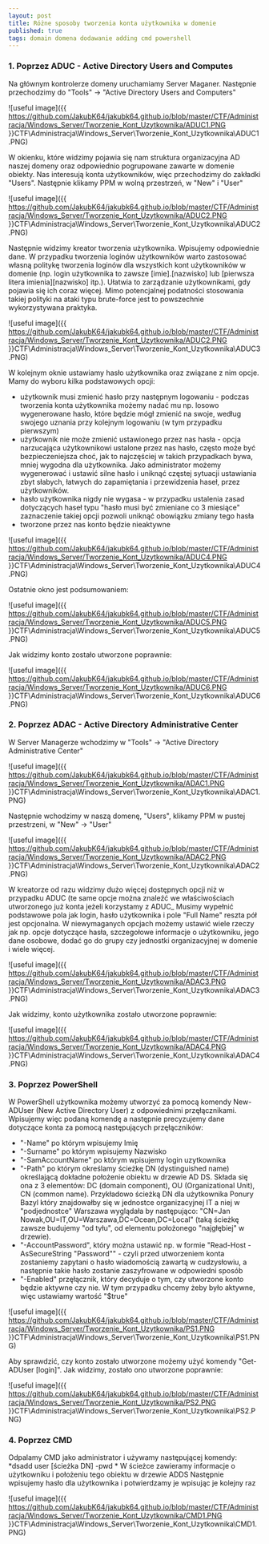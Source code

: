 ```yaml
---
layout: post
title: Różne sposoby tworzenia konta użytkownika w domenie
published: true
tags: domain domena dodawanie adding cmd powershell
---
```


### 1. Poprzez ADUC - Active Directory Users and Computes

Na głównym kontrolerze domeny uruchamiamy Server Maganer. Następnie przechodzimy do "Tools" -> "Active Directory Users and Computers"

![useful image]({{ https://github.com/JakubK64/jakubk64.github.io/blob/master/CTF/Administracja/Windows_Server/Tworzenie_Kont_Uzytkownika/ADUC1.PNG }}CTF\Administracja\Windows_Server\Tworzenie_Kont_Uzytkownika\ADUC1.PNG)

W okienku, które widzimy pojawia się nam struktura organizacyjna AD naszej domeny oraz odpowiednio pogrupowane zawarte w domenie obiekty. Nas interesują konta użytkowników, więc przechodzimy do zakładki "Users".
Następnie klikamy PPM w wolną przestrzeń, w "New" i "User"

![useful image]({{ https://github.com/JakubK64/jakubk64.github.io/blob/master/CTF/Administracja/Windows_Server/Tworzenie_Kont_Uzytkownika/ADUC2.PNG }}CTF\Administracja\Windows_Server\Tworzenie_Kont_Uzytkownika\ADUC2.PNG)

Następnie widzimy kreator tworzenia użytkownika. Wpisujemy odpowiednie dane. W przypadku tworzenia loginów użytkowników warto zastosować własną politykę tworzenia loginów dla wszystkich kont użytkowników w domenie (np. login użytkownika to zawsze [imie].[nazwisko] lub [pierwsza litera imienia][nazwisko] itp.). Ułatwia to zarządzanie użytkownikami, gdy pojawia się ich coraz więcej. Mimo potencjalnej podatności stosowania takiej polityki na ataki typu brute-force jest to powszechnie wykorzystywana praktyka.

![useful image]({{ https://github.com/JakubK64/jakubk64.github.io/blob/master/CTF/Administracja/Windows_Server/Tworzenie_Kont_Uzytkownika/ADUC2.PNG }}CTF\Administracja\Windows_Server\Tworzenie_Kont_Uzytkownika\ADUC3.PNG)

W kolejnym oknie ustawiamy hasło użytkownika oraz związane z nim opcje. Mamy do wyboru kilka podstawowych opcji:
- użytkownik musi zmienić hasło przy następnym logowaniu - podczas tworzenia konta użytkownika możemy nadać mu np. losowo wygenerowane hasło, które będzie mógł zmienić na swoje, według swojego uznania przy kolejnym logowaniu (w tym przypadku pierwszym)
- użytkownik nie może zmienić ustawionego przez nas hasła - opcja narzucająca użytkownikowi ustalone przez nas hasło, często może być bezpieczeniejsza choć, jak to najczęściej w takich przypadkach bywa, mniej wygodna dla użytkownika. Jako administrator możemy wygenerować i ustawić silne hasło i uniknąć częstej sytuacji ustawiania zbyt słabych, łatwych do zapamiętania i przewidzenia haseł, przez użytkowników.
- hasło użytkownika nigdy nie wygasa - w przypadku ustalenia zasad dotyczących haseł typu "hasło musi być zmieniane co 3 miesiące" zaznaczenie takiej opcji pozwoli uniknąć obowiązku zmiany tego hasła
- tworzone przez nas konto będzie nieaktywne

![useful image]({{ https://github.com/JakubK64/jakubk64.github.io/blob/master/CTF/Administracja/Windows_Server/Tworzenie_Kont_Uzytkownika/ADUC4.PNG }}CTF\Administracja\Windows_Server\Tworzenie_Kont_Uzytkownika\ADUC4.PNG)

Ostatnie okno jest podsumowaniem:

![useful image]({{ https://github.com/JakubK64/jakubk64.github.io/blob/master/CTF/Administracja/Windows_Server/Tworzenie_Kont_Uzytkownika/ADUC5.PNG }}CTF\Administracja\Windows_Server\Tworzenie_Kont_Uzytkownika\ADUC5.PNG)

Jak widzimy konto zostało utworzone poprawnie:

![useful image]({{ https://github.com/JakubK64/jakubk64.github.io/blob/master/CTF/Administracja/Windows_Server/Tworzenie_Kont_Uzytkownika/ADUC6.PNG }}CTF\Administracja\Windows_Server\Tworzenie_Kont_Uzytkownika\ADUC6.PNG)

### 2. Poprzez ADAC - Active Directory Administrative Center

W Server Managerze wchodzimy w "Tools" -> "Active Directory Administrative Center"

![useful image]({{ https://github.com/JakubK64/jakubk64.github.io/blob/master/CTF/Administracja/Windows_Server/Tworzenie_Kont_Uzytkownika/ADAC1.PNG }}CTF\Administracja\Windows_Server\Tworzenie_Kont_Uzytkownika\ADAC1.PNG)

Następnie wchodzimy w naszą domenę, "Users", klikamy PPM w pustej przestrzeni, w "New" -> "User"

![useful image]({{ https://github.com/JakubK64/jakubk64.github.io/blob/master/CTF/Administracja/Windows_Server/Tworzenie_Kont_Uzytkownika/ADAC2.PNG }}CTF\Administracja\Windows_Server\Tworzenie_Kont_Uzytkownika\ADAC2.PNG)

W kreatorze od razu widzimy dużo więcej dostępnych opcji niż w przypadku ADUC (te same opcje można znaleźć we właściwościach utworzonego już konta jeżeli korzystamy z ADUC_
Musimy wypełnić podstawowe pola jak login, hasło użytkownika i pole "Full Name" reszta pół jest opcjonalna. W niewymaganych opcjach możemy ustawić wiele rzeczy jak np. opcje dotyczące hasła, szczegołowe informacje o użytkowniku, jego dane osobowe, dodać go do grupy czy jednostki organizacyjnej w domenie i wiele więcej.

![useful image]({{ https://github.com/JakubK64/jakubk64.github.io/blob/master/CTF/Administracja/Windows_Server/Tworzenie_Kont_Uzytkownika/ADAC3.PNG }}CTF\Administracja\Windows_Server\Tworzenie_Kont_Uzytkownika\ADAC3.PNG)

Jak widzimy, konto użytkownika zostało utworzone poprawnie:

![useful image]({{ https://github.com/JakubK64/jakubk64.github.io/blob/master/CTF/Administracja/Windows_Server/Tworzenie_Kont_Uzytkownika/ADAC4.PNG }}CTF\Administracja\Windows_Server\Tworzenie_Kont_Uzytkownika\ADAC4.PNG)

### 3. Poprzez PowerShell

W PowerShell użytkownika możemy utworzyć za pomocą komendy New-ADUser (New Active Directory User) z odpowiednimi przęłącznikami.
Wpisujemy więc podaną komendę a następnie precyzujemy dane dotyczące konta za pomocą następujących przęłączników:
- "-Name" po którym wpisujemy Imię
- "-Surname" po którym wpisujemy Nazwisko
- "-SamAccountName" po którym wpisujemy login uzytkownika
- "-Path" po którym określamy ścieżkę DN (dystinguished name) określającą dokładne położenie obiektu w drzewie AD DS. Składa się ona z 3 elementów: DC (domain component), OU (Organizational Unit), CN (common name). Przykładowo ścieżką DN dla użytkownika Ponury Bazyl który znajdowałby się w jednostce organizacyjnej IT a niej w "podjednostce" Warszawa wyglądała by następująco: "CN=Jan Nowak,OU=IT,OU=Warszawa,DC=Ocean,DC=Local" (taką ścieżkę zawsze budujemy "od tyłu", od elementu położonego "najgłębiej" w drzewie).
- "-AccountPassword", który można ustawić np. w formie "Read-Host -AsSecureString "Password"" - czyli przed utworzeniem konta zostaniemy zapytani o hasło wiadomością zawartą w cudzysłowiu, a następnie takie hasło zostanie zaszyfrowane w odpowiedni sposób
- "-Enabled" przęłącznik, który decyduje o tym, czy utworzone konto będzie aktywne czy nie. W tym przypadku chcemy żeby było aktywne, więc ustawiamy wartość "$true"

![useful image]({{ https://github.com/JakubK64/jakubk64.github.io/blob/master/CTF/Administracja/Windows_Server/Tworzenie_Kont_Uzytkownika/PS1.PNG }}CTF\Administracja\Windows_Server\Tworzenie_Kont_Uzytkownika\PS1.PNG)

Aby sprawdzić, czy konto zostało utworzone możemy użyć komendy "Get-ADUser [login]". Jak widzimy, zostało ono utworzone poprawnie:

![useful image]({{ https://github.com/JakubK64/jakubk64.github.io/blob/master/CTF/Administracja/Windows_Server/Tworzenie_Kont_Uzytkownika/PS2.PNG }}CTF\Administracja\Windows_Server\Tworzenie_Kont_Uzytkownika\PS2.PNG)

### 4. Poprzez CMD

Odpalamy CMD jako administrator i używamy następującej komendy:
*dsadd user [ścieżka DN] -pwd *
W ścieżce zawieramy informacje o użytkowniku i położeniu tego obiektu w drzewie ADDS
Następnie wpisujemy hasło dla użytkownika i potwierdzamy je wpisując je kolejny raz

![useful image]({{ https://github.com/JakubK64/jakubk64.github.io/blob/master/CTF/Administracja/Windows_Server/Tworzenie_Kont_Uzytkownika/CMD1.PNG }}CTF\Administracja\Windows_Server\Tworzenie_Kont_Uzytkownika\CMD1.PNG)

